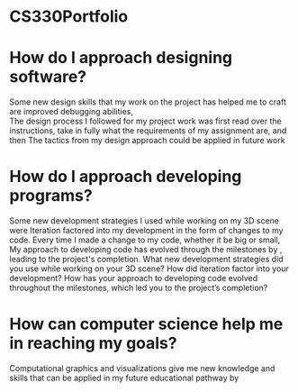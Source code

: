# CS330Portfolio

# How do I approach designing software?
Some new design skills that my work on the project has helped me to craft are improved debugging abilities,  
The design process I followed for my project work was first read over the instructions, take in fully what the requirements of my assignment are, and then 
The tactics from my design approach could be applied in future work 

# How do I approach developing programs?
Some new development strategies I used while working on my 3D scene were 
Iteration factored into my development in the form of changes to my code. Every time I made a change to my code, whether it be big or small, 
My approach to developing code has evolved through the milestones by , leading to the project's completion.
        What new development strategies did you use while working on your 3D scene?
        How did iteration factor into your development?
        How has your approach to developing code evolved throughout the milestones, which led you to the project’s completion?
# How can computer science help me in reaching my goals?
Computational graphics and visualizations give me new knowledge and skills that can be applied in my future educational pathway by
